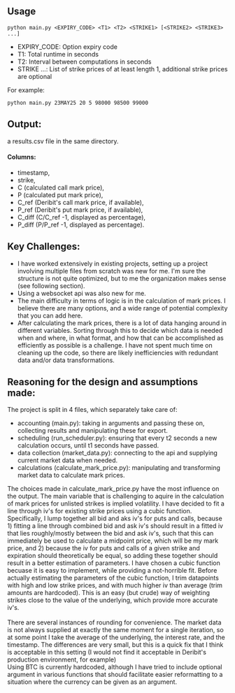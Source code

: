## Usage
```shell
python main.py <EXPIRY_CODE> <T1> <T2> <STRIKE1> [<STRIKE2> <STRIKE3> ...]
```
- EXPIRY_CODE: Option expiry code
- T1: Total runtime in seconds
- T2: Interval between computations in seconds
- STRIKE ...: List of strike prices of at least length 1, additional strike prices are optional

For example: 
```shell
python main.py 23MAY25 20 5 98000 98500 99000
```
## Output: 
a results.csv file in the same directory. <br>
#### Columns:  
- timestamp,<br> 
- strike, <br>
- C (calculated call mark price),<br> 
- P (calculated put mark price), <br>
- C_ref (Deribit's call mark price, if available), <br>
- P_ref (Deribit's put mark price, if available),<br>
- C_diff (C/C_ref -1, displayed as percentage),<br>
- P_diff (P/P_ref -1, displayed as percentage).

## Key Challenges:
 - I have worked extensively in existing projects, setting up a project involving multiple files from scratch was new for me. I'm sure the structure is not quite optimized, but to me the organization makes sense (see following section).
 - Using a websocket api was also new for me.
 - The main difficulty in terms of logic is in the calculation of mark prices. I believe there are many options, and a wide range of potential complexity that you can add here.
 - After calculating the mark prices, there is a lot of data hanging around in different variables. Sorting through this to decide which data is needed when and where, in what format, and how that can be accomplished as efficiently as possible is a challenge. I have not spent much time on cleaning up the code, so there are likely inefficiencies with redundant data and/or data transformations.

## Reasoning for the design and assumptions made:
The project is split in 4 files, which separately take care of:
- accounting (main.py): taking in arguments and passing these on, collecting results and manipulating these for export.
- scheduling (run_scheduler.py): ensuring that every t2 seconds a new calculation occurs, until t1 seconds have passed. 
- data collection (market_data.py): connecting to the api and supplying current market data when needed.
- calculations (calculate_mark_price.py): manipulating and transforming market data to calculate mark prices.

The choices made in calculate_mark_price.py have the most influence on the output. The main variable that is challenging to aquire in the calculation of mark prices for unlisted strikes is implied volatility. I have decided to fit a line through iv's for existing strike prices using a cubic function. Specifically, I lump together all bid and aks iv's for puts and calls, because 1) fitting a line through combined bid and ask iv's should result in a fitted iv that lies roughly/mostly between the bid and ask iv's, such that this can immediately be used to calculate a midpoint price, which will be my mark price, and 2) because the iv for puts and calls of a given strike and expiration should theoretically be equal, so adding these together should result in a better estimation of parameters. I have chosen a cubic function becuase it is easy to implement, while providing a not-horrible fit. Before actually estimating the parameters of the cubic function, I trim datapoints with high and low strike prices, and with much higher iv than average (trim amounts are hardcoded). This is an easy (but crude) way of weighting strikes close to the value of the underlying, which provide more accurate iv's. <br>
<br>
There are several instances of rounding for convenience. The market data is not always supplied at exactly the same moment for a single iteration, so at some point I take the average of the underlying, the interest rate, and the timestamp. The differences are very small, but this is a quick fix that I think is acceptable in this setting (I would not find it acceptable in Deribit's production environment, for example) <br>
Using BTC is currently hardcoded, although I have tried to include optional argument in various functions that should facilitate easier reformatting to a situation where the currency can be given as an argument. 
